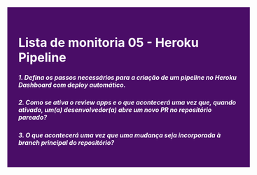 <div style="width: 100%; background-color: #4A0D67; padding: 5%; color: #FFF; margin: 0;" >

<h1 style="color: #FFF">Lista de monitoria 05 - Heroku Pipeline</h1>

<h5 style="color: #FFF">1. Defina os passos necessários para a criação de um pipeline no Heroku Dashboard com deploy automático.</h5>

<h5 style="color: #FFF">2. Como se ativa o review apps e o que acontecerá uma vez que, quando ativado, um(a) desenvolvedor(a) abre um novo PR no repositório pareado?</h5>

<h5 style="color: #FFF">3. O que acontecerá uma vez que uma mudança seja incorporada à branch principal do repositório?</h5>

</div>
